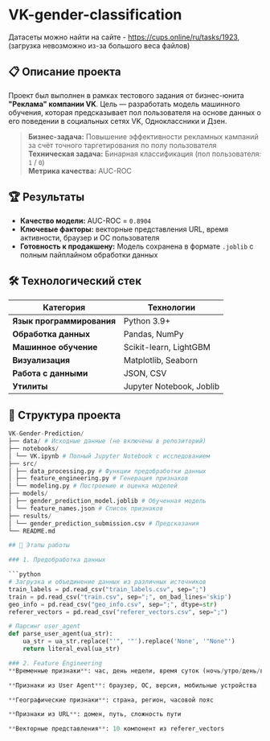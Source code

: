 # VK-gender-classification
Датасеты можно найти на сайте - https://cups.online/ru/tasks/1923, (загрузка невозможно из-за большого веса файлов)

## 📋 Описание проекта

Проект был выполнен в рамках тестового задания от бизнес-юнита **"Реклама" компании VK**. Цель — разработать модель машинного обучения, которая предсказывает пол пользователя на основе данных о его поведении в социальных сетях VK, Одноклассники и Дзен.

> **Бизнес-задача:** Повышение эффективности рекламных кампаний за счёт точного таргетирования по полу пользователя  
> **Техническая задача:** Бинарная классификация (пол пользователя: `1` / `0`)  
> **Метрика качества:** AUC-ROC

## 🏆 Результаты

- **Качество модели:** AUC-ROC = `0.8904`
- **Ключевые факторы:** векторные представления URL, время активности, браузер и ОС пользователя
- **Готовность к продакшену:** Модель сохранена в формате `.joblib` с полным пайплайном обработки данных

## 🛠 Технологический стек

| Категория | Технологии |
|-----------|------------|
| **Язык программирования** | Python 3.9+ |
| **Обработка данных** | Pandas, NumPy |
| **Машинное обучение** | Scikit-learn, LightGBM |
| **Визуализация** | Matplotlib, Seaborn |
| **Работа с данными** | JSON, CSV |
| **Утилиты** | Jupyter Notebook, Joblib |

## 📁 Структура проекта
```python
VK-Gender-Prediction/
├── data/ # Исходные данные (не включены в репозиторий)
├── notebooks/
│ └── VK.ipynb # Полный Jupyter Notebook с исследованием
├── src/
│ ├── data_processing.py # Функции предобработки данных
│ ├── feature_engineering.py # Генерация признаков
│ └── modeling.py # Построение и оценка моделей
├── models/
│ ├── gender_prediction_model.joblib # Обученная модель
│ └── feature_names.json # Список признаков
├── results/
│ └── gender_prediction_submission.csv # Предсказания
└── README.md

## 🧮 Этапы работы

### 1. Предобработка данных

```python
# Загрузка и объединение данных из различных источников
train_labels = pd.read_csv("train_labels.csv", sep=";")
train = pd.read_csv("train.csv", sep=";", on_bad_lines='skip')
geo_info = pd.read_csv("geo_info.csv", sep=";", dtype=str)
referer_vectors = pd.read_csv("referer_vectors.csv", sep=";")

# Парсинг user_agent
def parse_user_agent(ua_str):
    ua_str = ua_str.replace("'", '"').replace('None', '"None"')
    return literal_eval(ua_str)

### 2. Feature Engineering
**Временные признаки**: час, день недели, время суток (ночь/утро/день/вечер)

**Признаки из User Agent**: браузер, ОС, версия, мобильные устройства

**Географические признаки**: страна, регион, часовой пояс

**Признаки из URL**: домен, путь, сложность пути

**Векторные представления**: 10 компонент из referer_vectors

